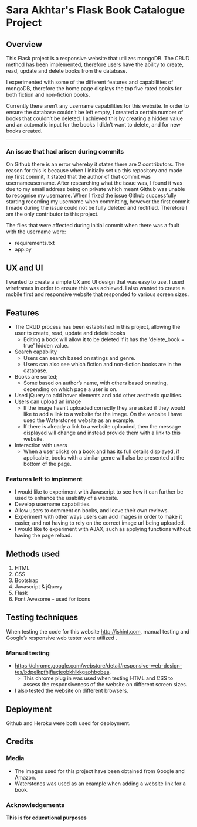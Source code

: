 # Sara Akhtar's Flask Book Catalogue Project

## Overview

This Flask project is a responsive website that utilizes mongoDB. The CRUD method has been implemented, therefore users have the ability to create, read, update and delete books from the database. 

I experimented with some of the different features and capabilities of mongoDB, therefore the home page displays the top five rated books for both fiction and non-fiction books.

Currently there aren’t any username capabilities for this website. In order to ensure the database couldn’t be left empty, I created a certain number of books that couldn’t be deleted. I achieved this by creating a hidden value and an automatic input for the books I didn’t want to delete, and for new books created.  

----------------------
### An issue that had arisen during commits

On Github there is an error whereby it states there are 2 contributors. The reason for this is because when I initially set up this repository and made my first commit, it stated that the author of that commit was usernameusername. After researching what the issue was, I found it was due to my email address being on private which meant Github was unable to recognise my username. When I fixed the issue Github successfully starting recording my username when committing, however the first commit I made during the issue could not be fully deleted and rectified. Therefore I am the only contributor to this project.  

The files that were affected during initial commit when there was a fault with the username were: 
* requirements.txt
* app.py
 

## UX and UI

I wanted to create a simple UX and UI design that was easy to use. I used wireframes in order to ensure this was achieved. I also wanted to create a mobile first and responsive website that responded to various screen sizes. 

## Features

* The CRUD process has been established in this project, allowing the user to create, read, update and delete books
    - Editing a book will allow it to be deleted if it has the 'delete_book = true' hidden value. 
* Search capability 
    - Users can search based on ratings and genre.
    - Users can also see which fiction and non-fiction books are in the database.
* Books are sorted;
    - Some based on author’s name, with others based on rating, depending on which page a user is on. 
* Used jQuery to add hover elements and add other aesthetic qualities.
* Users can upload an image 
    - If the image hasn’t uploaded correctly they are asked if they would like to add a link to a website for the image. On the website I have used the Waterstones website as an example. 
    - If there is already a link to a website uploaded, then the message displayed will change and instead provide them with a link to this website.
* Interaction with users 
    - When a user clicks on a book and has its full details displayed, if applicable, books with a similar genre will also be presented at the bottom of the page.

### Features left to implement 

* I would like to experiment with Javascript to see how it can further be used to enhance the usability of a website.
* Develop username capabilities.
* Allow users to comment on books, and leave their own reviews.
* Experiment with other ways users can add images in order to make it easier, and not having to rely on the correct image url being uploaded.
* I would like to experiment with AJAX, such as applying functions without having the page reload. 

## Methods used

1. HTML
2. CSS
3. Bootstrap  
4. Javascript & jQuery 
5. Flask
6. Font Awesome - used for icons

## Testing techniques 

When testing the code for this website http://jshint.com, manual testing and Google’s responsive web tester were utilized . 

### Manual testing

* https://chrome.google.com/webstore/detail/responsive-web-design-tes/bdpelkpfhjfiacjeobkhlkkgaphbobea.
    - This chrome plug in was used when testing HTML and CSS to assess the responsiveness of the website on different screen sizes. 
* I also tested the website on different browsers.


## Deployment

Github and Heroku were both used for deployment.

## Credits

### Media

* The images used for this project have been obtained from Google and Amazon.
* Waterstones was used as an example when adding a website link for a book.


### Acknowledgements 


**This is for educational purposes**